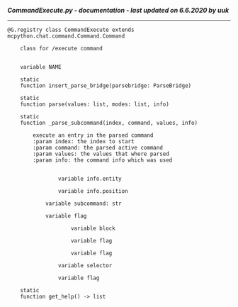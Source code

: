 ***CommandExecute.py - documentation - last updated on 6.6.2020 by uuk***
___

    @G.registry class CommandExecute extends mcpython.chat.command.Command.Command
        
        class for /execute command


        variable NAME

        static
        function insert_parse_bridge(parsebridge: ParseBridge)

        static
        function parse(values: list, modes: list, info)

        static
        function _parse_subcommand(index, command, values, info)
            
            execute an entry in the parsed command
            :param index: the index to start
            :param command: the parsed active command
            :param values: the values that where parsed
            :param info: the command info which was used


                    variable info.entity

                    variable info.position

                variable subcommand: str

                variable flag

                        variable block

                        variable flag

                        variable flag

                    variable selector

                    variable flag

        static
        function get_help() -> list